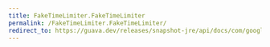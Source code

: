 ```yaml
---
title: FakeTimeLimiter.FakeTimeLimiter
permalink: /FakeTimeLimiter.FakeTimeLimiter/
redirect_to: https://guava.dev/releases/snapshot-jre/api/docs/com/google/common/util/concurrent/FakeTimeLimiter.html#FakeTimeLimiter--
---
```

